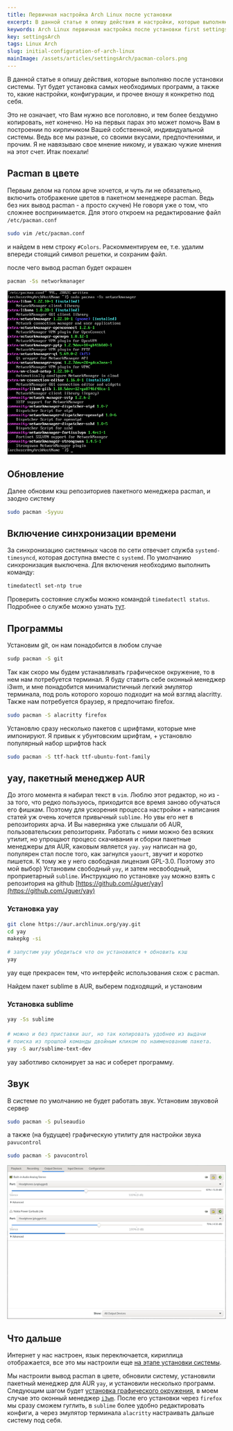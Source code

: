 ```yaml
---
title: Первичная настройка Arch Linux после установки
excerpt: В данной статье я опишу действия и настройки, которые выполняю сразу после установки Arch Linux.
keywords: Arch Linux первичная настройка после установки first settings
key: settingsArch
tags: Linux Arch
slug: initial-configuration-of-arch-linux
mainImage: /assets/articles/settingsArch/pacman-colors.png
---
```


В данной статье я опишу действия, которые выполняю после установки системы.
Тут будет установка самых необходимых программ,
а также то, какие настройки, конфигурации, и прочее
вношу я конкретно под себя.

<!--more-->

Это не означает, что Вам нужно
все поголовно, и тем более бездумно копировать, нет конечно.
Но на первых парах это может помочь Вам в построении по кирпичиком
Вашей собственной, индивидуальной системы. Ведь все мы разные, со
своими вкусами, предпочтениями, и прочим. Я не навязываю свое мнение
никому, и уважаю чужие мнения на этот
счет. Итак поехали!

## Pacman в цвете

Первым делом на голом арче хочется, и чуть ли не обязательно, включить
отображение цветов в пакетном менеджере pacman. Ведь без них вывод
pacman - а просто скучен) Не говоря уже о том, что сложнее воспринимается.
Для этого откроем на редактирование файл `/etc/pacman.conf`

```bash
sudo vim /etc/pacman.conf
```

и найдем в нем строку `#Colors`. Раскомментируем ее, т.е. удалим впереди
стоящий символ решетки, и сохраним файл.

после чего вывод pacman будет окрашен

```bash
pacman -Ss networkmanager
```

![Вывод команды sudo pacman -Ss networkmanager](/assets/articles/settingsArch/pacman-colors.png)

## Обновление

Далее обновим кэш репозиториев пакетного менеджера pacman, и заодно систему

```bash
sudo pacman -Syyuu
```

## Включение синхронизации времени

За синхронизацию системных часов по сети отвечает служба `systemd-timesyncd`,
которая доступна вместе с `systemd`. По умолчанию синхронизация выключена.
Для включения необходимо выполнить команду:

```bash
timedatectl set-ntp true
```

Проверить состояние службы можно командой `timedatectl status`.
Подробнее о службе можно узнать [тут](https://wiki.archlinux.org/index.php/Systemd-timesyncd_(%D0%A0%D1%83%D1%81%D1%81%D0%BA%D0%B8%D0%B9)).

## Программы

Установим git, он нам понадобится в любом случае

```bash
sudp pacman -S git
```

Так как скоро мы будем устанавливать графическое окружение, то в нем нам
потребуется терминал. Я буду ставить себе оконный менеджер i3wm, и мне
понадобится минималистичный легкий эмулятор терминала,
под роль которого хорошо подходит на мой взгляд alacritty.
Также нам потребуется браузер, я предпочитаю firefox.

```bash
sudo pacman -S alacritty firefox
```

Установлю сразу несколько пакетов с шрифтами, которые мне импонируют.
Я привык к убунтовским шрифтам, + установлю популярный набор шрифтов hack

```bash
sudo pacman -S ttf-hack ttf-ubuntu-font-family
```

## yay, пакетный менеджер AUR

До этого момента я набирал текст в `vim`. Люблю этот редактор, но из - за того,
что редко пользуюсь, приходится все время заново обучаться его фишкам.
Поэтому для ускорения процесса настройки + написания статей уж очень
хочется привычный `sublime`. Но увы его нет в репозиториях арча. И
Вы наверняка уже слышали об AUR, пользовательских репозиториях.
Работать с ними можно без всяких утилит, но упрощают процесс скачивания и
сборки пакетные менеджеры для AUR, каковым является `yay`. `yay` написан на go,
популярен стал после того, как загнулся `yaourt`, звучит и коротко пишется.
К тому же у него свободная лицензия GPL-3.0.
Поэтому это мой выбор) Установим свободный `yay`, и затем несвободный,
проприетарный `sublime`. Инструкцию по
установке `yay` можно взять с репозитория на github
[https://github.com/Jguer/yay](https://github.com/Jguer/yay)

### Установка yay

```bash
git clone https://aur.archlinux.org/yay.git
cd yay
makepkg -si
```

```bash
# запустим yay убедиться что он установился + обновить кэш
yay
```

yay еще прекрасен тем, что интерфейс использования схож с pacman.

Найдем пакет sublime в AUR, выберем подходящий, и установим

### Установка sublime

```bash
yay -Ss sublime

# можно и без приставки aur, но так копировать удобнее из выдачи
# поиска из прошлой команды двойным кликом по наименованию пакета.
yay -S aur/sublime-text-dev
```

yay заботливо склонирует за нас и соберет программу.

## Звук

В системе по умолчанию не будет работать звук. Установим звуковой сервер

```bash
sudo pacman -S pulseaudio
```

а также (на будущее) графическую утилиту для настройки звука `pavucontrol`

```bash
sudo pacman -S pavucontrol
```

![Графическая утилита для настройки звука в linux pavucontrol](/assets/articles/settingsArch/pavucontrol.png)

## Что дальше

Интернет у нас настроен, язык переключается, кириллица отображается,
все это мы настроили еще [на этапе установки
системы](/2019-11-30-install-arch-linux).

Мы настроили вывод pacman в цвете, обновили систему, установили пакетный
менеджер для AUR `yay`, и установили несколько программ.
Следующим шагом будет
[установка графического окружения](/2020-01-05-installing-and-configuring-i3wm-on-arch-linux),
в моем случае это оконный менеджер [`i3wm`](https://i3wm.org).
После его установки через `firefox` мы сразу сможем гуглить, в `sublime`
более удобно редактировать конфиги, а через эмулятор терминала
`alacritty` настраивать дальше систему под себя.
